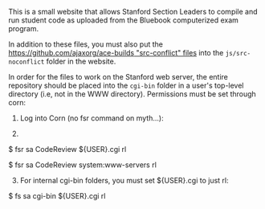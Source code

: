 This is a small website that allows Stanford Section Leaders to 
compile and run student code as uploaded from the Bluebook 
computerized exam program.

In addition to these files, you must also put the 
[https://github.com/ajaxorg/ace-builds "src-conflict" files](https://github.com/ajaxorg/ace-builds)
into the `js/src-noconflict` folder in the website.

In order for the files to work on the Stanford web server, the entire repository
should be placed into the `cgi-bin` folder in a user's top-level directory (i.e,
not in the WWW directory). Permissions must be set through corn:

1. Log into Corn (no fsr command on myth...):

2.
$ fsr sa CodeReview ${USER}.cgi rl

$ fsr sa CodeReview system:www-servers rl

3. For internal cgi-bin folders, you must set ${USER}.cgi to just rl:

$ fs sa cgi-bin ${USER}.cgi rl 
